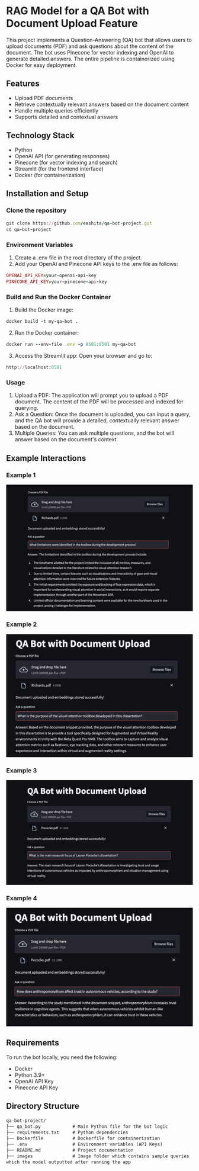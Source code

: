 # RAG Model for a QA Bot with Document Upload Feature
This project implements a Question-Answering (QA) bot that allows users to upload documents (PDF) and ask questions about the content of the document. The bot uses Pinecone for vector indexing and OpenAI to generate detailed answers. The entire pipeline is containerized using Docker for easy deployment.

## Features
* Upload PDF documents
* Retrieve contextually relevant answers based on the document content
* Handle multiple queries efficiently
* Supports detailed and contextual answers
## Technology Stack
* Python
* OpenAI API (for generating responses)
* Pinecone (for vector indexing and search)
* Streamlit (for the frontend interface)
* Docker (for containerization)
## Installation and Setup
### Clone the repository
```ruby
git clone https://github.com/eashita/qa-bot-project.git
cd qa-bot-project
```
### Environment Variables
1. Create a .env file in the root directory of the project.
2. Add your OpenAI and Pinecone API keys to the .env file as follows:
```ruby
OPENAI_API_KEY=your-openai-api-key
PINECONE_API_KEY=your-pinecone-api-key
```
### Build and Run the Docker Container
1. Build the Docker image:
```ruby
docker build -t my-qa-bot .
```
2. Run the Docker container:
```ruby
docker run --env-file .env -p 8501:8501 my-qa-bot
```
3. Access the Streamlit app: Open your browser and go to:
```ruby
http://localhost:8501
```
### Usage
1. Upload a PDF: The application will prompt you to upload a PDF document. The content of the PDF will be processed and indexed for querying.
2. Ask a Question: Once the document is uploaded, you can input a query, and the QA bot will provide a detailed, contextually relevant answer based on the document.
3. Multiple Queries: You can ask multiple questions, and the bot will answer based on the document's context.

## Example Interactions
### Example 1
![](images/Example1.png)
### Example 2
![](images/Example2.png)
### Example 3
![](images/Example3.png)
### Example 4
![](images/Example4.png)

## Requirements
To run the bot locally, you need the following:
* Docker
* Python 3.9+
* OpenAI API Key
* Pinecone API Key

## Directory Structure
```
qa-bot-project/
├── qa_bot.py            # Main Python file for the bot logic
├── requirements.txt     # Python dependencies
├── Dockerfile           # Dockerfile for containerization
├── .env                 # Environment variables (API Keys)
├── README.md            # Project documentation
├── images               # Image folder which contains sample queries which the model outputted after running the app
```
